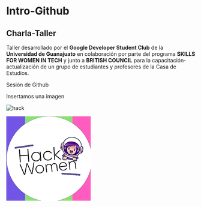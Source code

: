 # Intro-Github

##  Charla-Taller

Taller desarrollado por el **Google Developer Student Club** de la **Universidad de Guanajuato** en colaboración por parte del programa **SKILLS FOR WOMEN IN TECH** y junto a **BRITISH COUNCIL** para la capacitación-actualización de un grupo de estudiantes y profesores de la Casa de Estudios.

 Sesión de Github

Insertamos una imagen

![hack](img/BrithishCouncil_Logo.png)

![hack](img/hackwomen.png)
